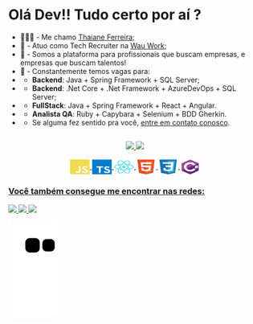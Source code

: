 # Olá Dev!! Tudo certo por aí ?

- 👨🏽‍💻 -  Me chamo [Thaiane Ferreira](https://www.linkedin.com/in/thaianeferreira);
- 💜 - Atuo como Tech Recruiter na [Wau Work](https://www.linkedin.com/company/wauwork/);
- 🦄 - Somos a plataforma para profissionais que buscam empresas, e empresas que buscam talentos!
- 💸 - Constantemente temos vagas para:
- - **Backend**: Java + Spring Framework + SQL Server;
- - **Backend**: .Net Core + .Net Framework + AzureDevOps + SQL Server;
- - **FullStack**: Java + Spring Framework + React + Angular.
- - **Analista QA**: Ruby + Capybara + Selenium + BDD Gherkin.
- - Se alguma fez sentido pra você, [entre em contato conosco](https://www.linkedin.com/company/wauwork).

##

<div align="center">
  <a href="https://github.com/ThaianeFerreira">
  <img height="180em" src="https://github-readme-stats.vercel.app/api?username=ThaianeFerreira&show_icons=true&theme=midnight-purple&include_all_commits=true&count_private=true"/>
  <img height="180em" src="https://github-readme-stats.vercel.app/api/top-langs/?username=paulopelaez&layout=compact&langs_count=7&theme=midnight-purple"/>
</div>

<div align="center" style="display: inline_block"><br>
  <img align="center" alt="Pelaez-Js" height="30" width="40" src="https://raw.githubusercontent.com/devicons/devicon/master/icons/javascript/javascript-plain.svg">
  <img align="center" alt="Pelaez-Ts" height="30" width="40" src="https://raw.githubusercontent.com/devicons/devicon/master/icons/typescript/typescript-plain.svg">
  <img align="center" alt="Pelaez-React" height="30" width="40" src="https://raw.githubusercontent.com/devicons/devicon/master/icons/react/react-original.svg">
  <img align="center" alt="Pelaez-HTML" height="30" width="40" src="https://raw.githubusercontent.com/devicons/devicon/master/icons/html5/html5-original.svg">
  <img align="center" alt="Pelaez-CSS" height="30" width="40" src="https://raw.githubusercontent.com/devicons/devicon/master/icons/css3/css3-original.svg">
  <img align="center" alt="Pelaez-Csharp" height="30" width="40" src="https://raw.githubusercontent.com/devicons/devicon/master/icons/csharp/csharp-original.svg">
  
</div>
  
  ### Você também consegue me encontrar nas redes: 
  
 
<div> 
  
  <a href="mailto:thaiane.brito@wau.work">
    <img src="https://img.shields.io/badge/-Gmail-%23333?style=for-the-badge&logo=gmail&logoColor=white" target="_blank">
  </a>
  
  <a href="https://www.linkedin.com/in/thaianeferreira" target="_blank">
    <img src="https://img.shields.io/badge/-LinkedIn-%230077B5?style=for-the-badge&logo=linkedin&logoColor=white" target="_blank">
  </a> 

   <a href="https://wa.me/5511995005545" target="_blank">
   <img src="https://img.shields.io/badge/WhatsApp-25D366?style=for-the-badge&logo=whatsapp&logoColor=white" target="_blank">
  </a> 
 
  ![Snake animation](https://github.com/paulopelaez/paulopelaez/blob/output/github-grid-snake.svg)
 
</div>
